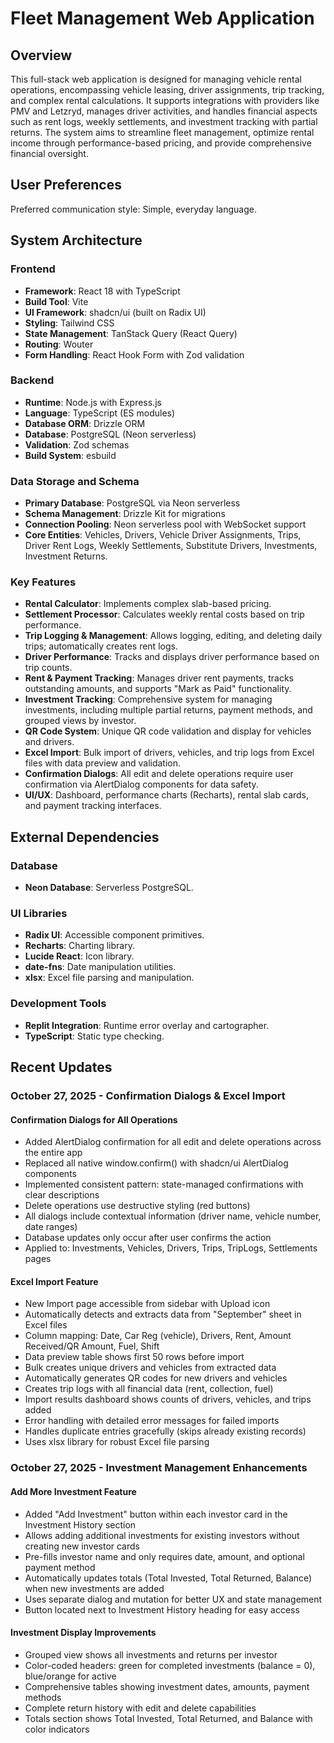 # Fleet Management Web Application

## Overview
This full-stack web application is designed for managing vehicle rental operations, encompassing vehicle leasing, driver assignments, trip tracking, and complex rental calculations. It supports integrations with providers like PMV and Letzryd, manages driver activities, and handles financial aspects such as rent logs, weekly settlements, and investment tracking with partial returns. The system aims to streamline fleet management, optimize rental income through performance-based pricing, and provide comprehensive financial oversight.

## User Preferences
Preferred communication style: Simple, everyday language.

## System Architecture

### Frontend
- **Framework**: React 18 with TypeScript
- **Build Tool**: Vite
- **UI Framework**: shadcn/ui (built on Radix UI)
- **Styling**: Tailwind CSS
- **State Management**: TanStack Query (React Query)
- **Routing**: Wouter
- **Form Handling**: React Hook Form with Zod validation

### Backend
- **Runtime**: Node.js with Express.js
- **Language**: TypeScript (ES modules)
- **Database ORM**: Drizzle ORM
- **Database**: PostgreSQL (Neon serverless)
- **Validation**: Zod schemas
- **Build System**: esbuild

### Data Storage and Schema
- **Primary Database**: PostgreSQL via Neon serverless
- **Schema Management**: Drizzle Kit for migrations
- **Connection Pooling**: Neon serverless pool with WebSocket support
- **Core Entities**: Vehicles, Drivers, Vehicle Driver Assignments, Trips, Driver Rent Logs, Weekly Settlements, Substitute Drivers, Investments, Investment Returns.

### Key Features
- **Rental Calculator**: Implements complex slab-based pricing.
- **Settlement Processor**: Calculates weekly rental costs based on trip performance.
- **Trip Logging & Management**: Allows logging, editing, and deleting daily trips; automatically creates rent logs.
- **Driver Performance**: Tracks and displays driver performance based on trip counts.
- **Rent & Payment Tracking**: Manages driver rent payments, tracks outstanding amounts, and supports "Mark as Paid" functionality.
- **Investment Tracking**: Comprehensive system for managing investments, including multiple partial returns, payment methods, and grouped views by investor.
- **QR Code System**: Unique QR code validation and display for vehicles and drivers.
- **Excel Import**: Bulk import of drivers, vehicles, and trip logs from Excel files with data preview and validation.
- **Confirmation Dialogs**: All edit and delete operations require user confirmation via AlertDialog components for data safety.
- **UI/UX**: Dashboard, performance charts (Recharts), rental slab cards, and payment tracking interfaces.

## External Dependencies

### Database
- **Neon Database**: Serverless PostgreSQL.

### UI Libraries
- **Radix UI**: Accessible component primitives.
- **Recharts**: Charting library.
- **Lucide React**: Icon library.
- **date-fns**: Date manipulation utilities.
- **xlsx**: Excel file parsing and manipulation.

### Development Tools
- **Replit Integration**: Runtime error overlay and cartographer.
- **TypeScript**: Static type checking.

## Recent Updates

### October 27, 2025 - Confirmation Dialogs & Excel Import

#### Confirmation Dialogs for All Operations
- Added AlertDialog confirmation for all edit and delete operations across the entire app
- Replaced all native window.confirm() with shadcn/ui AlertDialog components
- Implemented consistent pattern: state-managed confirmations with clear descriptions
- Delete operations use destructive styling (red buttons)
- All dialogs include contextual information (driver name, vehicle number, date ranges)
- Database updates only occur after user confirms the action
- Applied to: Investments, Vehicles, Drivers, Trips, TripLogs, Settlements pages

#### Excel Import Feature
- New Import page accessible from sidebar with Upload icon
- Automatically detects and extracts data from "September" sheet in Excel files
- Column mapping: Date, Car Reg (vehicle), Drivers, Rent, Amount Received/QR Amount, Fuel, Shift
- Data preview table shows first 50 rows before import
- Bulk creates unique drivers and vehicles from extracted data
- Automatically generates QR codes for new drivers and vehicles
- Creates trip logs with all financial data (rent, collection, fuel)
- Import results dashboard shows counts of drivers, vehicles, and trips added
- Error handling with detailed error messages for failed imports
- Handles duplicate entries gracefully (skips already existing records)
- Uses xlsx library for robust Excel file parsing

### October 27, 2025 - Investment Management Enhancements

#### Add More Investment Feature
- Added "Add Investment" button within each investor card in the Investment History section
- Allows adding additional investments for existing investors without creating new investor cards
- Pre-fills investor name and only requires date, amount, and optional payment method
- Automatically updates totals (Total Invested, Total Returned, Balance) when new investments are added
- Uses separate dialog and mutation for better UX and state management
- Button located next to Investment History heading for easy access

#### Investment Display Improvements
- Grouped view shows all investments and returns per investor
- Color-coded headers: green for completed investments (balance = 0), blue/orange for active
- Comprehensive tables showing investment dates, amounts, payment methods
- Complete return history with edit and delete capabilities
- Totals section shows Total Invested, Total Returned, and Balance with color indicators

